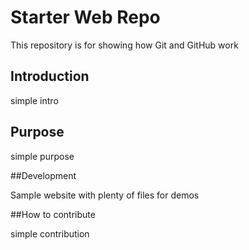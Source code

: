 # Starter Web Repo

This repository is for showing how Git and GitHub work


## Introduction

simple intro

## Purpose
simple purpose

##Development

Sample website with plenty of files for demos

##How to contribute

simple contribution